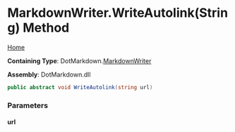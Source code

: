 <a name="_top"></a>

# MarkdownWriter\.WriteAutolink\(String\) Method

[Home](../../../README.md#_top)

**Containing Type**: DotMarkdown\.[MarkdownWriter](../README.md#_top)

**Assembly**: DotMarkdown\.dll

```csharp
public abstract void WriteAutolink(string url)
```

### Parameters

#### url

